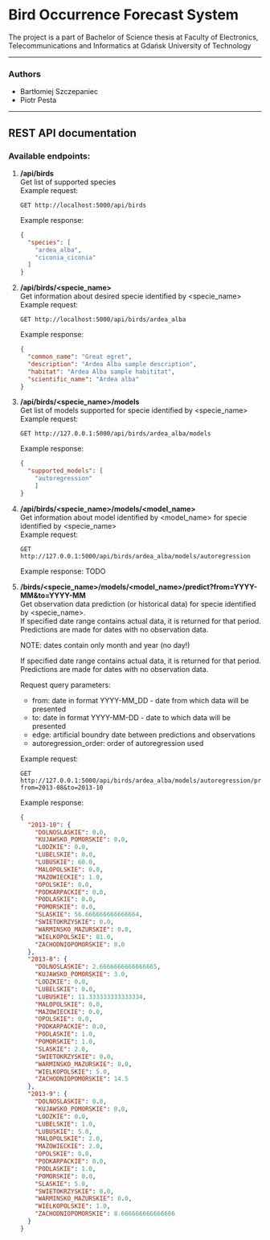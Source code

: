 # Bird Occurrence Forecast System

The project is a part of Bachelor of Science thesis at Faculty of  Electronics, Telecommunications and Informatics at Gdańsk University of Technology

---
### Authors
- Bartłomiej Szczepaniec
- Piotr Pesta
---
## REST API documentation

### Available endpoints:
1. **/api/birds**  
    Get list of supported species  
    Example request:
    ```http request
    GET http://localhost:5000/api/birds
    ```
    Example response:
    ```json
    {
      "species": [
        "ardea_alba",
        "ciconia_ciconia"
      ]
    }
    ```

2. **/api/birds/<specie_name>**  
    Get information about desired specie identified by <specie_name>   
    Example request:
    ```http request
    GET http://localhost:5000/api/birds/ardea_alba
    ```
    Example response:  
    ```json
    {
      "common_name": "Great egret",
      "description": "Ardea Alba sample description",
      "habitat": "Ardea Alba sample habititat",
      "scientific_name": "Ardea alba"
    }
    ```
3. **/api/birds/<specie_name>/models**  
    Get list of models supported for specie identified by <specie_name>  
    Example request:
    ```http request
    GET http://127.0.0.1:5000/api/birds/ardea_alba/models
    ```  
    Example response:
    ```json
    {
      "supported_models": [
        "autoregression"
        ]
    }
    ```
4. **/api/birds/<specie_name>/models/<model_name>**  
    Get information about model identified by <model_name> for specie identified by <specie_name>  
    Example request:
    ```http request
    GET http://127.0.0.1:5000/api/birds/ardea_alba/models/autoregression
    ```
    Example response: 
    TODO
5. **/birds/<specie_name>/models/<model_name>/predict?from=YYYY-MM&to=YYYY-MM**  
    Get observation data prediction (or historical data) for specie identified by <specie_name>.  
    If specified date range contains actual data, it is returned for that period. Predictions are made for dates with no observation data.  
    
    NOTE: dates contain only month and year (no day!)

    If specified date range contains actual data, it is returned for that period. Predictions are made for dates with no observation data.

    Request query parameters:
    - from: date in format YYYY-MM_DD - date from which data will be presented
    - to: date in format YYYY-MM-DD - date to which data will be presented
    - edge: artificial boundry date between predictions and observations
    - autoregression_order: order of autoregression used
   
    Example request:
    ```http request
    GET http://127.0.0.1:5000/api/birds/ardea_alba/models/autoregression/predict?from=2013-08&to=2013-10
    ```
    Example response:  
    ```json
    {
      "2013-10": {
        "DOLNOSLASKIE": 0.0,
        "KUJAWSKO_POMORSKIE": 0.0,
        "LODZKIE": 0.0,
        "LUBELSKIE": 0.0,
        "LUBUSKIE": 60.0,
        "MALOPOLSKIE": 0.0,
        "MAZOWIECKIE": 1.0,
        "OPOLSKIE": 0.0,
        "PODKARPACKIE": 0.0,
        "PODLASKIE": 0.0,
        "POMORSKIE": 0.0,
        "SLASKIE": 56.666666666666664,
        "SWIETOKRZYSKIE": 0.0,
        "WARMINSKO_MAZURSKIE": 0.0,
        "WIELKOPOLSKIE": 81.0,
        "ZACHODNIOPOMORSKIE": 0.0
      },
      "2013-8": {
        "DOLNOSLASKIE": 2.6666666666666665,
        "KUJAWSKO_POMORSKIE": 3.0,
        "LODZKIE": 0.0,
        "LUBELSKIE": 0.0,
        "LUBUSKIE": 11.333333333333334,
        "MALOPOLSKIE": 0.0,
        "MAZOWIECKIE": 0.0,
        "OPOLSKIE": 0.0,
        "PODKARPACKIE": 0.0,
        "PODLASKIE": 1.0,
        "POMORSKIE": 1.0,
        "SLASKIE": 2.0,
        "SWIETOKRZYSKIE": 0.0,
        "WARMINSKO_MAZURSKIE": 0.0,
        "WIELKOPOLSKIE": 5.0,
        "ZACHODNIOPOMORSKIE": 14.5
      },
      "2013-9": {
        "DOLNOSLASKIE": 0.0,
        "KUJAWSKO_POMORSKIE": 0.0,
        "LODZKIE": 0.0,
        "LUBELSKIE": 1.0,
        "LUBUSKIE": 5.0,
        "MALOPOLSKIE": 2.0,
        "MAZOWIECKIE": 2.0,
        "OPOLSKIE": 0.0,
        "PODKARPACKIE": 0.0,
        "PODLASKIE": 1.0,
        "POMORSKIE": 0.0,
        "SLASKIE": 5.0,
        "SWIETOKRZYSKIE": 0.0,
        "WARMINSKO_MAZURSKIE": 0.0,
        "WIELKOPOLSKIE": 1.0,
        "ZACHODNIOPOMORSKIE": 8.666666666666666
      }
    }
    ```
